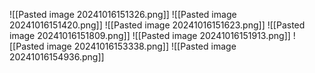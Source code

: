 ![[Pasted image 20241016151326.png]]
![[Pasted image 20241016151420.png]]
![[Pasted image 20241016151623.png]]
![[Pasted image 20241016151809.png]]
![[Pasted image 20241016151913.png]]
![[Pasted image 20241016153338.png]]
![[Pasted image 20241016154936.png]]